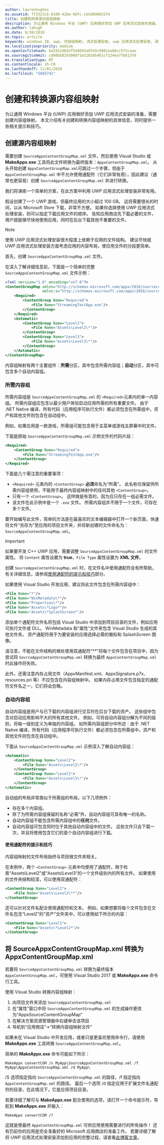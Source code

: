 ```yaml
---
author: laurenhughes
ms.assetid: ff2523cb-8109-42be-9dfc-cb5d09002574
title: 创建和转换源内容组映射
description: 为让通用 Windows 平台 (UWP) 应用做好添加 UWP 应用流式安装的准备，需要创建内容组映射。 本文介绍有关创建和转换内容组映射的具体信息，同时提供一些相关提示和技巧。
ms.author: lahugh
ms.date: 9/30/2018
ms.topic: article
keywords: windows 10, uwp, 内容组映射, 流式处理安装, uwp 应用流式处理安装, 源内容组映射
ms.localizationpriority: medium
ms.openlocfilehash: 6a2922d6d3f54d693a9fe9c0982ea06cc5f2caae
ms.sourcegitcommit: cd00bb829306871e5103db481cf224ea7fb613f0
ms.translationtype: MT
ms.contentlocale: zh-CN
ms.lasthandoff: 11/01/2018
ms.locfileid: "5885741"
---
```

# <a name="create-and-convert-a-source-content-group-map"></a>创建和转换源内容组映射

为让通用 Windows 平台 (UWP) 应用做好添加 UWP 应用流式安装的准备，需要创建内容组映射。 本文介绍有关创建和转换内容组映射的具体信息，同时提供一些相关提示和技巧。

## <a name="creating-the-source-content-group-map"></a>创建源内容组映射

需要创建 `SourceAppxContentGroupMap.xml` 文件，然后使用 Visual Studio 或 **MakeAppx.exe** 工具将此文件转换为最终版本：`AppxContentGroupMap.xml`。 从头开始创建 `AppxContentGroupMap.xml`可跳过一个步骤，但由于 `AppxContentGroupMap.xml` 中不允许使用通配符（它们非常有用），因此建议（通常也更容易）创建 `SourceAppxContentGroupMap.xml` 并进行转换。 

我们将演练一个简单的方案，在此方案中利用 UWP 应用流式处理安装非常有用。 

假设创建了一个 UWP 游戏，但最终应用的大小超过 100 GB。 这将需要很长的时间，以从 Microsoft Store 下载，非常不方便。 如果你选择使用 UWP 应用流式处理安装，则可以指定下载应用文件的顺序。 告知应用商店先下载必要的文件，用户就能够尽快地使用应用，同时在后台下载其他不重要的文件。

> [!NOTE]
> 使用 UWP 应用流式处理安装很大程度上依赖于应用的文件结构。 建议尽快就 UWP 应用流式处理安装方面考虑应用的内容布局，使应用文件的分段更简单。

首先，创建 `SourceAppxContentGroupMap.xml` 文件。

在深入了解详细信息前，下面是一个简单的完整 `SourceAppxContentGroupMap.xml` 文件示例：

```xml
<?xml version="1.0" encoding="utf-8"?>  
<ContentGroupMap xmlns="http://schemas.microsoft.com/appx/2016/sourcecontentgroupmap" 
                 xmlns:s="http://schemas.microsoft.com/appx/2016/sourcecontentgroupmap"> 
    <Required>
        <ContentGroup Name="Required">
            <File Name="StreamingTestApp.exe"/>
        </ContentGroup>
    </Required>
    <Automatic>
        <ContentGroup Name="Level2">
            <File Name="Assets\Level2\*"/>
        </ContentGroup>
        <ContentGroup Name="Level3">
            <File Name="Assets\Level3\*"/>
        </ContentGroup>
    </Automatic>
</ContentGroupMap>
```

内容组映射有两个主要组件：**所需**分区，其中包含所需内容组；**自动**分区，其中可包含多个自动内容组。

### <a name="required-content-group"></a>所需内容组

所需内容组是 `SourceAppxContentGroupMap.xml` 的 `<Required>`元素内的单一内容组。 所需内容组应包含以最少用户体验启动应用所需的所有重要文件。 由于 .NET Native 编译，所有代码（应用程序可执行文件）都必须包含在所需组中，资产和其他文件则包含在自动组中。

例如，如果应用是一款游戏，所需组可能包含用于主菜单或游戏主屏幕中的文件。

下面是原始 `SourceAppxContentGroupMap.xml` 示例文件的代码片段： 
```xml
<Required>
    <ContentGroup Name="Required">
        <File Name="StreamingTestApp.exe"/>
    </ContentGroup>
</Required>
```

下面是几个需注意的重要事项：

- `<Required>` 元素内的 `<ContentGroup>` **必须**命名为“所需”。 此名称仅保留供所需内容组使用，不能用于最终内容组映射中的任何其他 `<ContentGroup>`。
- 只有一个 `<ContentGroup>`。 这样做是有意的，因为应只存在一组必需文件。
- 该文件在此示例中是一个 `.exe` 文件。 所需内容组并不限于一个文件，可存在多个文件。 

要开始编写此文件，简单的方法是在最喜欢的文本编辑器中打开一个新页面，快速将文件“另存为”至应用的项目文件夹，并将新创建的文件命名为：`SourceAppxContentGroupMap.xml`。

> [!IMPORTANT]
> 如果要开发 C++ UWP 应用，需要调整 `SourceAppxContentGroupMap.xml` 的文件属性。 将 `Content` 属性设置为 **true**，`File Type` 属性设置为 **XML 文件**。 

创建 `SourceAppxContentGroupMap.xml` 时，在文件名中使用通配符会有所帮助，有关详细信息，请参阅[使用通配符的提示和技巧](#wildcards)部分。

如果使用 Visual Studio 开发应用，建议将此文件包含在所需内容组中：

```xml
<File Name="*"/>
<File Name="WinMetadata\*"/>
<File Name="Properties\*"/>
<File Name="Assets\*Logo*"/>
<File Name="Assets\*SplashScreen*"/>
```

添加单个通配符文件名将包括 Visual Studio 中添加到项目目录的文件，例如应用可执行文件或 DLL。 WinMetadata 和“属性”文件夹包含 Visual Studio 生成的其他文件夹。 资产通配符用于为要安装的应用选择必需的徽标和 SplashScreen 图像。

请注意，不能在文件结构的根处使用双通配符“**”将每个文件包含在项目中，因为尝试将 `SourceAppxContentGroupMap.xml` 转换为最终 `AppxContentGroupMap.xml` 时此操作将失败。

此外，还需注意内存占用文件（AppxManifest.xml、AppxSignature.p7x、resources.pri 等）不应包含在内容组映射中。 如果内存占用文件包含指定的通配符文件名之一，它们将会忽略。

### <a name="automatic-content-groups"></a>自动内容组

自动内容组是用户与已下载的内容组进行交互时在后台下载的资产。 这些组中包含对启动应用影响不大的所有其他文件。 例如，可将自动内容组分解为不同的级别，将每一级别定义为单独的内容组。 如所需内容组部分中所述：由于 .NET Native 编译，所有代码（应用程序可执行文件）都必须包含在所需组中，资产和其他文件则包含在自动组中。

下面从 `SourceAppxContentGroupMap.xml` 示例深入了解自动内容组：
```xml
<Automatic>
    <ContentGroup Name="Level2">
        <File Name="Assets\Level2\*"/>
    </ContentGroup>
    <ContentGroup Name="Level3">
        <File Name="Assets\Level3\*"/>
    </ContentGroup>
</Automatic>
```

自动组的布局非常类似于所需组的布局，以下几项例外：

- 存在多个内容组。
- 除了为所需内容组保留的名称“必需”外，自动内容组可具有唯一的名称。
- 自动内容组不能包含所需内容组中的**任何**文件。 
- 自动内容组可包含同时位于其他自动内容组中的文件。 这些文件只会下载一次，并且将使用包含它们的首个自动内容组进行下载。

#### 使用通配符<a name="wildcards"></a>的提示和技巧

内容组映射的文件布局始终与项目根文件夹相关。

在本例中，两个 `<ContentGroup>` 元素中均使用了通配符，用于检索“Assets\Level2”或“Assets\Level3”的一个文件级别内的所有文件。 如果使用的文件夹结构较深，可以使用双通配符：

```xml
<ContentGroup Name="Level2">
    <File Name="Assets\Level2\**"/>
</ContentGroup>
```

还可以针对文件名配合使用通配符和文本。 例如，如果想要将每个文件包含在文件名包含“Level2”的“资产”文件夹中，可以使用如下所示的内容：

```xml
<ContentGroup Name="Level2">
    <File Name="Assets\*Level2*"/>
</ContentGroup>
```

## <a name="convert-sourceappxcontentgroupmapxml-to-appxcontentgroupmapxml"></a>将 SourceAppxContentGroupMap.xml 转换为 AppxContentGroupMap.xml

若要将 `SourceAppxContentGroupMap.xml` 转换为最终版本 `AppxContentGroupMap.xml`，可使用 Visual Studio 2017 或 **MakeAppx.exe** 命令行工具。

使用 Visual Studio 转换内容组映射：
1. 向项目文件夹添加 `SourceAppxContentGroupMap.xml`
2. 在“属性”窗口中将 `SourceAppxContentGroupMap.xml` 的生成操作更改为“AppxSourceContentGroupMap”
2. 在解决方案资源管理器中右键单击该项目
3. 导航到“应用商店”->“转换内容组映射文件”

如果未在 Visual Studio 中开发应用，或者只是更喜欢使用命令行，请使用 **MakeAppx.exe** 工具转换 `SourceAppxContentGroupMap.xml`。 

简单的 **MakeAppx.exe** 命令可能如下所示：
```syntax
MakeAppx convertCGM /s MyApp\SourceAppxContentGroupMap.xml /f MyApp\AppxContentGroupMap.xml /d MyApp\
```

/S 选项指定指向 `SourceAppxContentGroupMap.xml` 的路径，/f 指定指向 `AppxContentGroupMap.xml` 的路径。 最后一个选项 /d 指定应用于扩展文件名通配符的目录，在此情况下，它是应用项目目录。

若要详细了解可与 **MakeAppx.exe** 配合使用的选项，请打开一个命令提示符，导航到 **MakeAppx.exe** 并输入：

```syntax
MakeAppx convertCGM /?
```

这就是使最终 `AppxContentGroupMap.xml` 可供应用使用需要进行的所有操作！ 还有仍前你的应用是完全准备好的 Microsoft 应用商店的准备工作。 若要详细了解将 UWP 应用流式处理安装添加到应用的完整过程，请查看[此博客文章](https://blogs.msdn.microsoft.com/appinstaller/2017/03/15/uwp-streaming-app-installation/)。
